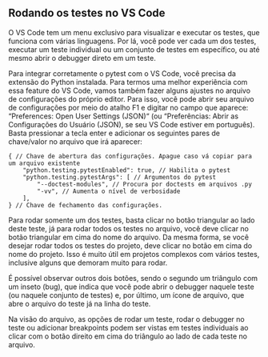 ## Rodando os testes no VS Code
O VS Code tem um menu exclusivo para visualizar e executar os testes, que funciona com várias linguagens. Por lá, você pode ver cada um dos testes, executar um teste individual ou um conjunto de testes em específico, ou até mesmo abrir o debugger direto em um teste.

Para integrar corretamente o pytest com o VS Code, você precisa da extensão do Python instalada. Para termos uma melhor experiência com essa feature do VS Code, vamos também fazer alguns ajustes no arquivo de configurações do próprio editor. Para isso, você pode abrir seu arquivo de configurações por meio do atalho F1 e digitar no campo que aparece: “Preferences: Open User Settings (JSON)“ (ou “Preferências: Abrir as Configurações do Usuário (JSON), se seu VS Code estiver em português). Basta pressionar a tecla enter e adicionar os seguintes pares de chave/valor no arquivo que irá aparecer:

```
{ // Chave de abertura das configurações. Apague caso vá copiar para um arquivo existente
    "python.testing.pytestEnabled": true, // Habilita o pytest
    "python.testing.pytestArgs": [ // Argumentos do pytest
        "--doctest-modules", // Procura por doctests em arquivos .py
        "-vv", // Aumenta o nível de verbosidade
    ],
} // Chave de fechamento das configurações.
```

Para rodar somente um dos testes, basta clicar no botão triangular ao lado deste teste, já para rodar todos os testes no arquivo, você deve clicar no botão triangular em cima do nome do arquivo. Da mesma forma, se você desejar rodar todos os testes do projeto, deve clicar no botão em cima do nome do projeto. Isso é muito útil em projetos complexos com vários testes, inclusive alguns que demoram muito para rodar.

É possível observar outros dois botões, sendo o segundo um triângulo com um inseto (bug), que indica que você pode abrir o debugger naquele teste (ou naquele conjunto de testes) e, por último, um ícone de arquivo, que abre o arquivo do teste já na linha do teste.

Na visão do arquivo, as opções de rodar um teste, rodar o debugger no teste ou adicionar breakpoints podem ser vistas em testes individuais ao clicar com o botão direito em cima do triângulo ao lado de cada teste no arquivo.